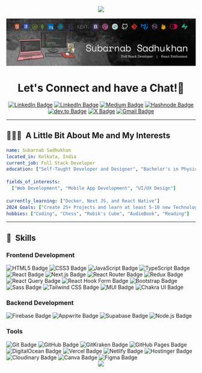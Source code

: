 
<div align="center" >
  <img  src="https://capsule-render.vercel.app/api?type=waving&color=gradient&height=100&section=header" />
</div>

[![Header](https://raw.githubusercontent.com/subarnabsadhukhan/assets/main/linkedin_cover.png "Header")](https://martinheinz.dev/)

<h1 align="center" >
  Let's Connect and have a Chat!💬
</h1>

<div align="center">
<!-- My Website -->
<a target="_blank" href="https://subarnabsadhukhan.com/">
   <img src="https://custom-icon-badges.demolab.com/badge/Portfolio-8364cc?logo=coding&logoColor=fff&style=flat" alt="LinkedIn Badge" height="30"></a>
<!-- LinkedIn --> 
<a href="https://www.linkedin.com/in/subarnabsadhukhan/">
  <img src="https://img.shields.io/badge/LinkedIn-0A66C2?logo=linkedin&logoColor=fff&style=flat" alt="LinkedIn Badge" height="30"></a>
<!-- Medium -->
<a href="https://medium.com/@subarnabsadhukhan">
  <img src="https://img.shields.io/badge/Medium-272b33?logo=medium&logoColor=fff&style=flat" alt="Medium Badge" height="30"></a>
<!-- Hashnode -->
<a href="https://subarnab.com/">
  <img src="https://img.shields.io/badge/Hashnode-2962FF?logo=hashnode&logoColor=fff&style=flat" alt="Hashnode Badge" height="30"></a>
<!-- Dev.to -->
<a href="https://dev.to/subarnabsadhukhan">
  <img src="https://img.shields.io/badge/dev.to-272b33?logo=devdotto&logoColor=fff&style=flat" alt="dev.to Badge" height="30"></a>
<!-- Twitter -->
<a href="https://twitter.com/SubarnabS">
  <img src="https://img.shields.io/badge/Twitter-272b33?logo=x&logoColor=fff&style=flat" alt="X Badge" height="30"></a>
<!-- Gmail -->
<a href="mailto:hello@subarnab.in">
  <img src="https://img.shields.io/badge/Gmail-EA4335?logo=gmail&logoColor=fff&style=flat" alt="Gmail Badge" height="30"></a>
</div>

---

<h2> 👨🏻‍💻 &nbsp;A Little Bit About Me and My Interests</h2>

```yaml
name: Subarnab Sadhukhan
located_in: Kolkata, India
current_job: Full Stack Developer
education: ["Self-Taught Developer and Designer", "Bachelor's in Physics"]

fields_of_interests:
  ["Web Development", "Mobile App Development", "UI/UX Design"]

currently_learning: ["Docker, Next JS, and React Native"]
2024 Goals: ["Create 25+ Projects and learn at least 5-10 new Technologies."]
hobbies: ["Coding", "Chess", "Rubik's Cube", "AudioBook", "Reading"]
```

---

<h2> 🚀 &nbsp;Skills</h2>
<!-- Frontend -->

### Frontend Development
<div>
  <img src="https://img.shields.io/badge/HTML5-E34F26?logo=html5&logoColor=fff&style=flat" alt="HTML5 Badge" height="35">
  <img src="https://img.shields.io/badge/CSS3-1572B6?logo=css3&logoColor=fff&style=flat" alt="CSS3 Badge" height="35">
  <img src="https://img.shields.io/badge/JavaScript-F7DF1E?logo=javascript&logoColor=000&style=flat" alt="JavaScript Badge" height="35">
  <img src="https://img.shields.io/badge/TypeScript-3178C6?logo=typescript&logoColor=fff&style=flat" alt="TypeScript Badge" height="35">
  <img src="https://img.shields.io/badge/React-61DAFB?logo=react&logoColor=000&style=flat" alt="React Badge" height="35">
  <img src="https://img.shields.io/badge/Next.js-000?logo=nextdotjs&logoColor=fff&style=flat" alt="Next.js Badge" height="35">
  <img src="https://img.shields.io/badge/React%20Router-CA4245?logo=reactrouter&logoColor=fff&style=flat" alt="React Router Badge" height="35">
  <img src="https://img.shields.io/badge/Redux-764ABC?logo=redux&logoColor=fff&style=flat" alt="Redux Badge" height="35">
  <img src="https://img.shields.io/badge/React%20Query-FF4154?logo=reactquery&logoColor=fff&style=flat" alt="React Query Badge" height="35">
  <img src="https://img.shields.io/badge/React%20Hook%20Form-EC5990?logo=reacthookform&logoColor=fff&style=flat" alt="React Hook Form Badge" height="35">
  <img src="https://img.shields.io/badge/Bootstrap-7952B3?logo=bootstrap&logoColor=fff&style=flat" alt="Bootstrap Badge" height="35">
  <img src="https://img.shields.io/badge/Sass-C69?logo=sass&logoColor=fff&style=flat" alt="Sass Badge" height="35">
  <img src="https://img.shields.io/badge/Tailwind%20CSS-06B6D4?logo=tailwindcss&logoColor=fff&style=flat" alt="Tailwind CSS Badge" height="35">
  <img src="https://img.shields.io/badge/MUI-007FFF?logo=mui&logoColor=fff&style=flat" alt="MUI Badge" height="35">
  <img src="https://img.shields.io/badge/Chakra%20UI-319795?logo=chakraui&logoColor=fff&style=flat" alt="Chakra UI Badge" height="35">
</div>

<!--
<img style="height: 40px;" src="https://cdn.jsdelivr.net/gh/devicons/devicon@latest/icons/css3/css3-original.svg" />
<img style="height: 40px;" src="https://cdn.jsdelivr.net/gh/devicons/devicon@latest/icons/javascript/javascript-original.svg" />
<img style="height: 40px;" src="https://cdn.jsdelivr.net/gh/devicons/devicon@latest/icons/typescript/typescript-original.svg" />
<img style="height: 40px;" src="https://cdn.jsdelivr.net/gh/devicons/devicon@latest/icons/react/react-original.svg" />
<img style="height: 40px;" src="https://cdn.jsdelivr.net/gh/devicons/devicon@latest/icons/redux/redux-original.svg" />
<img style="height: 40px;" src="https://cdn.jsdelivr.net/gh/devicons/devicon@latest/icons/reactrouter/reactrouter-original.svg" />
<img style="height: 40px;" src="https://cdn.jsdelivr.net/gh/devicons/devicon@latest/icons/sass/sass-original.svg" />
<img style="height: 40px;" src="https://cdn.jsdelivr.net/gh/devicons/devicon@latest/icons/tailwindcss/tailwindcss-original.svg" />
<img style="height: 40px;" src="https://cdn.jsdelivr.net/gh/devicons/devicon@latest/icons/bootstrap/bootstrap-original.svg" />
<img style="height: 40px;" src="https://cdn.jsdelivr.net/gh/devicons/devicon@latest/icons/materialui/materialui-original.svg" />
<img style="height: 40px;" src="https://cdn.jsdelivr.net/gh/devicons/devicon@latest/icons/nextjs/nextjs-original.svg" />
-->


<!-- Backend -->

### Backend Development
<div>
  <img src="https://img.shields.io/badge/Firebase-FFCA28?logo=firebase&logoColor=000&style=flat" alt="Firebase Badge" height="35">
  <img src="https://img.shields.io/badge/Appwrite-FD366E?logo=appwrite&logoColor=fff&style=flat" alt="Appwrite Badge" height="35">
  <img src="https://img.shields.io/badge/Supabase-3FCF8E?logo=supabase&logoColor=fff&style=flat" alt="Supabase Badge" height="35">
  <img src="https://img.shields.io/badge/Node.js-393?logo=nodedotjs&logoColor=fff&style=flat" alt="Node.js Badge" height="35">
</div>

<!---
<img style="height: 40px;" src="https://cdn.jsdelivr.net/gh/devicons/devicon@latest/icons/firebase/firebase-original.svg" />
<img style="height: 40px;" src="https://cdn.jsdelivr.net/gh/devicons/devicon@latest/icons/appwrite/appwrite-original.svg" />
<img style="height: 40px;" src="https://cdn.jsdelivr.net/gh/devicons/devicon@latest/icons/supabase/supabase-original.svg" />
<img style="height: 40px;" src="https://cdn.jsdelivr.net/gh/devicons/devicon@latest/icons/nodejs/nodejs-original.svg" />
--->
<!-- Tools -->

### Tools

<div>
  <img src="https://img.shields.io/badge/Git-F05032?logo=git&logoColor=fff&style=flat" alt="Git Badge" height="35">
  <img src="https://img.shields.io/badge/GitHub-181717?logo=github&logoColor=fff&style=flat" alt="GitHub Badge" height="35">
  <img src="https://img.shields.io/badge/GitKraken-179287?logo=gitkraken&logoColor=fff&style=flat" alt="GitKraken Badge" height="35">
  <img src="https://img.shields.io/badge/GitHub%20Pages-222?logo=githubpages&logoColor=fff&style=flat" alt="GitHub Pages Badge" height="35">
  <img src="https://img.shields.io/badge/DigitalOcean-0080FF?logo=digitalocean&logoColor=fff&style=flat" alt="DigitalOcean Badge" height="35">
  <img src="https://img.shields.io/badge/Vercel-000?logo=vercel&logoColor=fff&style=flat" alt="Vercel Badge" height="35">
  <img src="https://img.shields.io/badge/Netlify-00C7B7?logo=netlify&logoColor=fff&style=flat" alt="Netlify Badge" height="35">
  <img src="https://img.shields.io/badge/Hostinger-673DE6?logo=hostinger&logoColor=fff&style=flat" alt="Hostinger Badge" height="35">
  <img src="https://img.shields.io/badge/Cloudinary-3448C5?logo=cloudinary&logoColor=fff&style=flat" alt="Cloudinary Badge" height="35">
  <img src="https://img.shields.io/badge/Canva-00C4CC?logo=canva&logoColor=fff&style=flat" alt="Canva Badge" height="35">
  <img src="https://img.shields.io/badge/Figma-F24E1E?logo=figma&logoColor=fff&style=flat" alt="Figma Badge" height="35">
</div>

<!---
<table>
  <tr>
    <td align="center" width="96">
      <img style="height: 40px;" src="https://cdn.jsdelivr.net/gh/devicons/devicon@latest/icons/git/git-original.svg" alt="Git" /> </br> Git
    </td>
    <td align="center" width="96">
      <img style="height: 40px;" src="https://raw.githubusercontent.com/subarnabsadhukhan/assets/main/github.png" alt="Github" /> </br> Github
    </td>
    <td align="center" width="96">
      <img style="height: 40px;" src="https://cdn.jsdelivr.net/gh/devicons/devicon@latest/icons/canva/canva-original.svg" alt="Canva" /> </br> Canva
    </td>
    <td align="center" width="96">
      <img style="height: 40px;" src="https://cdn.jsdelivr.net/gh/devicons/devicon@latest/icons/figma/figma-original.svg" alt="Figma" /> </br> Figma
    </td>
    <td align="center" width="96">
      <img style="height: 40px;" src="https://cdn.jsdelivr.net/gh/devicons/devicon@latest/icons/vercel/vercel-original.svg" alt="Vercel" /> </br> Vercel
    </td>
    <td align="center" width="96">
      <img style="height: 40px;" src="https://cdn.jsdelivr.net/gh/devicons/devicon@latest/icons/netlify/netlify-original.svg" alt="Netlify" /> </br> Netlify
    </td>
    <td>
      <img style="height: 40px;" src="https://cdn.jsdelivr.net/gh/devicons/devicon@latest/icons/netlify/netlify-original.svg" alt="Cloudinary" /> </br> Cloudinary
    </td>
  </tr>
</table>
--->


<div align="center">
  <img  src="https://capsule-render.vercel.app/api?type=waving&color=gradient&height=100&section=footer"/>
</div>
